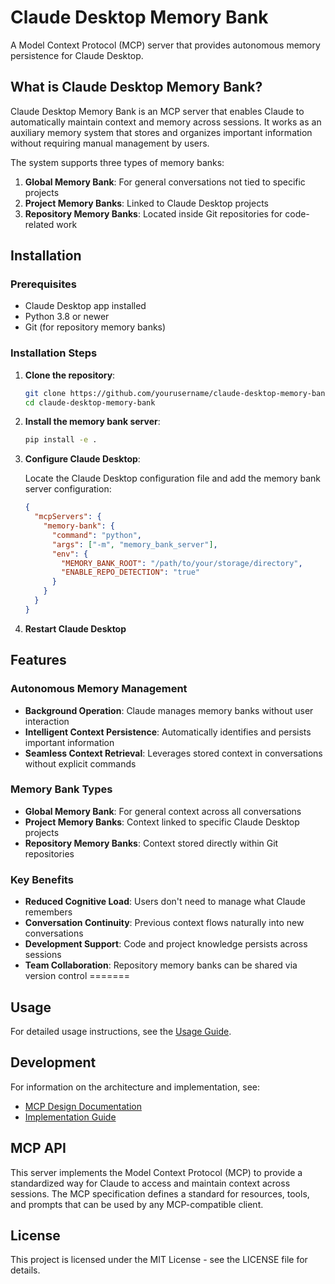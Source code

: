 # Claude Desktop Memory Bank

A Model Context Protocol (MCP) server that provides autonomous memory persistence for Claude Desktop.

## What is Claude Desktop Memory Bank?

Claude Desktop Memory Bank is an MCP server that enables Claude to automatically maintain context and memory across sessions. It works as an auxiliary memory system that stores and organizes important information without requiring manual management by users.

The system supports three types of memory banks:
1. **Global Memory Bank**: For general conversations not tied to specific projects
2. **Project Memory Banks**: Linked to Claude Desktop projects
3. **Repository Memory Banks**: Located inside Git repositories for code-related work

## Installation

### Prerequisites

- Claude Desktop app installed
- Python 3.8 or newer
- Git (for repository memory banks)

### Installation Steps

1. **Clone the repository**:
   ```bash
   git clone https://github.com/yourusername/claude-desktop-memory-bank.git
   cd claude-desktop-memory-bank
   ```

2. **Install the memory bank server**:
   ```bash
   pip install -e .
   ```

3. **Configure Claude Desktop**:
   
   Locate the Claude Desktop configuration file and add the memory bank server configuration:
   ```json
   {
     "mcpServers": {
       "memory-bank": {
         "command": "python",
         "args": ["-m", "memory_bank_server"],
         "env": {
           "MEMORY_BANK_ROOT": "/path/to/your/storage/directory",
           "ENABLE_REPO_DETECTION": "true"
         }
       }
     }
   }
   ```

4. **Restart Claude Desktop**

## Features

### Autonomous Memory Management

- **Background Operation**: Claude manages memory banks without user interaction
- **Intelligent Context Persistence**: Automatically identifies and persists important information
- **Seamless Context Retrieval**: Leverages stored context in conversations without explicit commands

### Memory Bank Types

- **Global Memory Bank**: For general context across all conversations
- **Project Memory Banks**: Context linked to specific Claude Desktop projects
- **Repository Memory Banks**: Context stored directly within Git repositories

### Key Benefits

- **Reduced Cognitive Load**: Users don't need to manage what Claude remembers
- **Conversation Continuity**: Previous context flows naturally into new conversations
- **Development Support**: Code and project knowledge persists across sessions
- **Team Collaboration**: Repository memory banks can be shared via version control
=======

## Usage

For detailed usage instructions, see the [Usage Guide](doc/usage-guide.md).

## Development

For information on the architecture and implementation, see:
- [MCP Design Documentation](doc/mcp-design.md)
- [Implementation Guide](doc/implementation-guide.md)

## MCP API

This server implements the Model Context Protocol (MCP) to provide a standardized way for Claude to access and maintain context across sessions. The MCP specification defines a standard for resources, tools, and prompts that can be used by any MCP-compatible client.

## License

This project is licensed under the MIT License - see the LICENSE file for details.
